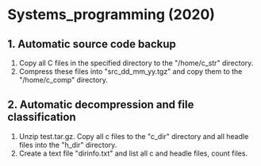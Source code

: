 # Systems_programming (2020)

## 1.	Automatic source code backup
1.  Copy all C files in the specified directory to the "/home/c_str" directory.
2.  Compress these files into "src_dd_mm_yy.tgz" and copy them to the "/home/c_comp" directory.

## 2.   Automatic decompression and file classification
1.  Unzip test.tar.gz. Copy all c files to the "c_dir" directory and all headle files into the "h_dir" directory.
2.  Create a text file "dirinfo.txt" and list all c and headle files, count files.